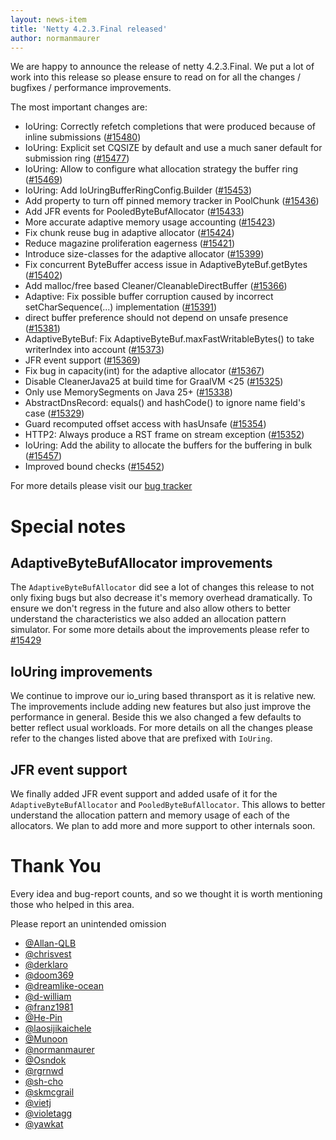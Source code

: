```yaml
---
layout: news-item
title: 'Netty 4.2.3.Final released'
author: normanmaurer
---
```


We are happy to announce the release of netty 4.2.3.Final. We put a lot of work into this release so please ensure to read on for all the changes / bugfixes / performance improvements.

The most important changes are:

* IoUring: Correctly refetch completions that were produced because of inline submissions ([#15480](https://github.com/netty/netty/pull/15480))
* IoUring: Explicit set CQSIZE by default and use a much saner default for submission ring ([#15477](https://github.com/netty/netty/pull/15477))
* IoUring: Allow to configure what allocation strategy the buffer ring ([#15469](https://github.com/netty/netty/pull/15469))
* IoUring: Add IoUringBufferRingConfig.Builder ([#15453](https://github.com/netty/netty/pull/15453))
* Add property to turn off pinned memory tracker in PoolChunk ([#15436](https://github.com/netty/netty/pull/15436))
* Add JFR events for PooledByteBufAllocator ([#15433](https://github.com/netty/netty/pull/15433))
* More accurate adaptive memory usage accounting ([#15423](https://github.com/netty/netty/pull/15423))
* Fix chunk reuse bug in adaptive allocator ([#15424](https://github.com/netty/netty/pull/15424))
* Reduce magazine proliferation eagerness ([#15421](https://github.com/netty/netty/pull/15421))
* Introduce size-classes for the adaptive allocator ([#15399](https://github.com/netty/netty/pull/15399))
* Fix concurrent ByteBuffer access issue in AdaptiveByteBuf.getBytes ([#15402](https://github.com/netty/netty/pull/15402))
*  Add malloc/free based Cleaner/CleanableDirectBuffer ([#15366](https://github.com/netty/netty/pull/15366))
* Adaptive: Fix possible buffer corruption caused by incorrect setCharSequence(...) implementation ([#15391](https://github.com/netty/netty/pull/15391))
* direct buffer preference should not depend on unsafe presence ([#15381](https://github.com/netty/netty/pull/15381))
* AdaptiveByteBuf: Fix AdaptiveByteBuf.maxFastWritableBytes() to take writerIndex into account ([#15373](https://github.com/netty/netty/pull/15373))
* JFR event support ([#15369](https://github.com/netty/netty/pull/15369))
* Fix bug in capacity(int) for the adaptive allocator ([#15367](https://github.com/netty/netty/pull/15367))
* Disable CleanerJava25 at build time for GraalVM <25 ([#15325](https://github.com/netty/netty/pull/15325))
* Only use MemorySegments on Java 25+ ([#15338](https://github.com/netty/netty/pull/15338))
* AbstractDnsRecord: equals() and hashCode() to ignore name field's case ([#15329](https://github.com/netty/netty/pull/15329))
* Guard recomputed offset access with hasUnsafe ([#15354](https://github.com/netty/netty/pull/15354))
* HTTP2: Always produce a RST frame on stream exception ([#15352](https://github.com/netty/netty/pull/15352))
* IoUring: Add the ability to allocate the buffers for the buffering in bulk ([#15457](https://github.com/netty/netty/pull/15457))
* Improved bound checks ([#15452](https://github.com/netty/netty/pull/15452))

For more details please visit our [bug tracker](https://github.com/netty/netty/issues?q=milestone%3A4.2.3.Final+is%3Aclosed)

# Special notes

## AdaptiveByteBufAllocator improvements
The `AdaptiveByteBufAllocator` did see a lot of changes this release to not only fixing bugs but also decrease it's memory overhead dramatically. To ensure we don't regress in the future and also allow others to better understand the characteristics we also added an allocation pattern simulator. For some more details about the improvements please refer to [#15429](https://github.com/netty/netty/pull/15429)

## IoUring improvements
We continue to improve our io_uring based thransport as it is relative new. The improvements include adding new features but also just improve the performance in general. Beside this we also changed a few defaults to better reflect usual workloads. For more details on all the changes please refer to the changes listed above that are prefixed with `IoUring`.

## JFR event support
We finally added JFR event support and added usafe of it for the `AdaptiveByteBufAllocator` and `PooledByteBufAllocator`. This allows to better understand the allocation pattern and memory usage of each of the allocators. 
We plan to add more and more support to other internals soon.

# Thank You

Every idea and bug-report counts, and so we thought it is worth mentioning those who helped in this area.

Please report an unintended omission

 
* [@Allan-QLB](https://github.com/Allan-QLB)
* [@chrisvest](https://github.com/chrisvest)
* [@derklaro](https://github.com/derklaro)
* [@doom369](https://github.com/doom369)
* [@dreamlike-ocean](https://github.com/dreamlike-ocean)
* [@d-william](https://github.com/d-william)
* [@franz1981](https://github.com/franz1981)
* [@He-Pin](https://github.com/He-Pin)
* [@laosijikaichele](https://github.com/laosijikaichele)
* [@Munoon](https://github.com/Munoon)
* [@normanmaurer](https://github.com/normanmaurer)
* [@Osndok](https://github.com/Osndok)
* [@rgrnwd](https://github.com/rgrnwd)
* [@sh-cho](https://github.com/sh-cho)
* [@skmcgrail](https://github.com/skmcgrail)
* [@vietj](https://github.com/vietj)
* [@violetagg](https://github.com/violetagg)
* [@yawkat](https://github.com/yawkat)

 